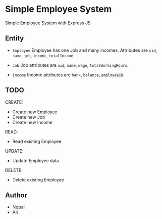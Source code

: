 # Simple Employee System

Simple Employee System with Express JS


## Entity

- `Employee`
Employee has one Job and many incomes. Attributes are `uid`, `name`, `job`, `income`, `totalIncome`

- `Job`
Job attributes are `uid`, `name`, `wage`, `totalWorkingHours`.

- `Income`
Income attributes are `bank`, `balance`, `employeeID`.


## TODO

CREATE:
- Create new Employee
- Create new Job
- Create new Income

READ:
- Read existing Employee

UPDATE:
- Update Employee data

DELETE:
- Delete existing Employee


## Author
- Nopal
- Ari